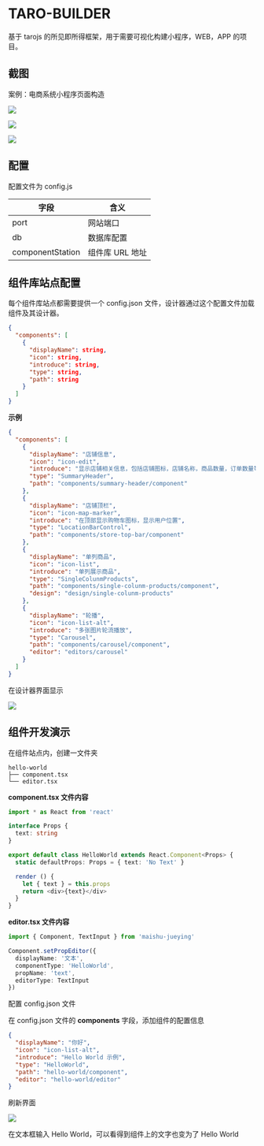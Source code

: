# TARO-BUILDER

基于 tarojs 的所见即所得框架，用于需要可视化构建小程序，WEB，APP 的项目。

## 截图

案例：电商系统小程序页面构造

![](https://ansiboy.github.io/taro-builder/images/20200704165629.png)

![](https://ansiboy.github.io/taro-builder/images/20200704170120.png)

![](https://ansiboy.github.io/taro-builder/images/20200704170150.png)

## 配置

配置文件为 config.js

| 字段             | 含义            |
| ---------------- | --------------- |
| port             | 网站端口        |
| db               | 数据库配置      |
| componentStation | 组件库 URL 地址 |

## 组件库站点配置

每个组件库站点都需要提供一个 config.json 文件，设计器通过这个配置文件加载组件及其设计器。

```json
{
  "components": [
    {
      "displayName": string,
      "icon": string,
      "introduce": string,
      "type": string,
      "path": string
    }
  ]
}
```

**示例**

```json
{
  "components": [
    {
      "displayName": "店铺信息",
      "icon": "icon-edit",
      "introduce": "显示店铺相关信息，包括店铺图标，店铺名称，商品数量，订单数量等等，一般放置在首页顶部。",
      "type": "SummaryHeader",
      "path": "components/summary-header/component"
    },
    {
      "displayName": "店铺顶栏",
      "icon": "icon-map-marker",
      "introduce": "在顶部显示购物车图标，显示用户位置",
      "type": "LocationBarControl",
      "path": "components/store-top-bar/component"
    },
    {
      "displayName": "单列商品",
      "icon": "icon-list",
      "introduce": "单列展示商品",
      "type": "SingleColunmProducts",
      "path": "components/single-colunm-products/component",
      "design": "design/single-colunm-products"
    },
    {
      "displayName": "轮播",
      "icon": "icon-list-alt",
      "introduce": "多张图片轮流播放",
      "type": "Carousel",
      "path": "components/carousel/component",
      "editor": "editors/carousel"
    }
  ]
}
```

在设计器界面显示

![](https://ansiboy.github.io/taro-builder/images/20210111170151.png)

## 组件开发演示

在组件站点内，创建一文件夹

```
hello-world
├── component.tsx
└── editor.tsx
```

**component.tsx 文件内容**

```ts
import * as React from 'react'

interface Props {
  text: string
}

export default class HelloWorld extends React.Component<Props> {
  static defaultProps: Props = { text: 'No Text' }

  render () {
    let { text } = this.props
    return <div>{text}</div>
  }
}
```

**editor.tsx 文件内容**

```ts
import { Component, TextInput } from 'maishu-jueying'

Component.setPropEditor({
  displayName: '文本',
  componentType: 'HelloWorld',
  propName: 'text',
  editorType: TextInput
})
```

配置 config.json 文件

在 config.json 文件的 **components** 字段，添加组件的配置信息

```json
{
  "displayName": "你好",
  "icon": "icon-list-alt",
  "introduce": "Hello World 示例",
  "type": "HelloWorld",
  "path": "hello-world/component",
  "editor": "hello-world/editor"
}
```

刷新界面

![](https://ansiboy.github.io/taro-builder/images/20210111170152.png)

在文本框输入 Hello World，可以看得到组件上的文字也变为了 Hello World

